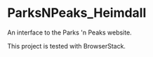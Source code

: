 # ParksNPeaks_Heimdall

An interface to the Parks 'n Peaks website.

This project is tested with BrowserStack.

